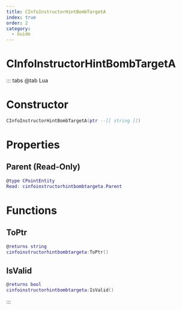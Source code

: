 ```yaml
---
title: CInfoInstructorHintBombTargetA
index: true
order: 2
category:
  - Guide
---
```


# CInfoInstructorHintBombTargetA

::: tabs
@tab Lua
# Constructor
```lua
CInfoInstructorHintBombTargetA(ptr --[[ string ]])
```
# Properties
## Parent (Read-Only)
```lua
@type CPointEntity
Read: cinfoinstructorhintbombtargeta.Parent
```
# Functions
## ToPtr
```lua
@returns string
cinfoinstructorhintbombtargeta:ToPtr()
```
## IsValid
```lua
@returns bool
cinfoinstructorhintbombtargeta:IsValid()
```

:::